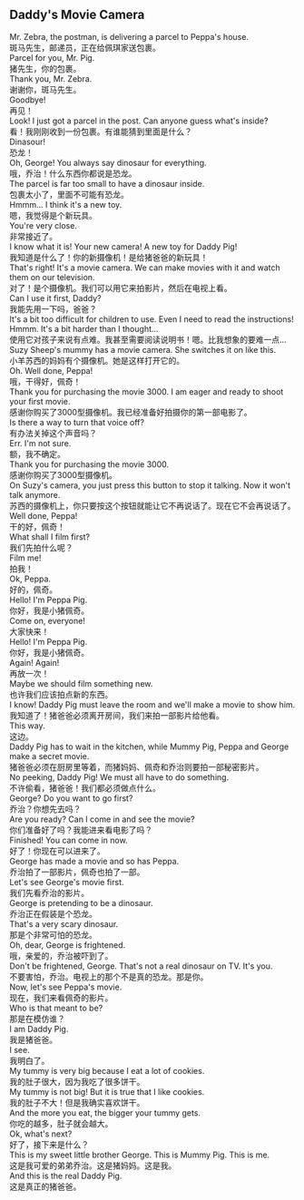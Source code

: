 ## Daddy's Movie Camera

Mr. Zebra, the postman, is delivering a parcel to Peppa's house.\
斑马先生，邮递员，正在给佩琪家送包裹。\
Parcel for you, Mr. Pig.\
猪先生，你的包裹。\
Thank you, Mr. Zebra.\
谢谢你，斑马先生。\
Goodbye!\
再见！\
Look! I just got a parcel in the post. Can anyone guess what's inside?\
看！我刚刚收到一份包裹。有谁能猜到里面是什么？\
Dinasour!\
恐龙！\
Oh, George! You always say dinosaur for everything.\
哦，乔治！什么东西你都说是恐龙。\
The parcel is far too small to have a dinosaur inside.\
包裹太小了，里面不可能有恐龙。\
Hmmm... I think it's a new toy.\
嗯，我觉得是个新玩具。\
You're very close.\
非常接近了。\
I know what it is! Your new camera! A new toy for Daddy Pig!\
我知道是什么了！你的新摄像机！是给猪爸爸的新玩具！\
That's right! It's a movie camera. We can make movies with it and watch them on our television.\
对了！是个摄像机。我们可以用它来拍影片，然后在电视上看。\
Can I use it first, Daddy?\
我能先用一下吗，爸爸？\
It's a bit too difficult for children to use. Even I need to read the instructions! Hmmm. It's a bit harder than I thought...\
使用它对孩子来说有点难。我甚至需要阅读说明书！嗯。比我想象的要难一点...\
Suzy Sheep's mummy has a movie camera. She switches it on like this.\
小羊苏西的妈妈有个摄像机。她是这样打开它的。\
Oh. Well done, Peppa!\
哦，干得好，佩奇！\
Thank you for purchasing the movie 3000. I am eager and ready to shoot your first movie.\
感谢你购买了3000型摄像机。我已经准备好拍摄你的第一部电影了。\
Is there a way to turn that voice off?\
有办法关掉这个声音吗？\
Err. I'm not sure.\
额，我不确定。\
Thank you for purchasing the movie 3000.\
感谢你购买了3000型摄像机。\
On Suzy's camera, you just press this button to stop it talking. Now it won't talk anymore.\
苏西的摄像机上，你只要按这个按钮就能让它不再说话了。现在它不会再说话了。\
Well done, Peppa!\
干的好，佩奇！\
What shall I film first?\
我们先拍什么呢？\
Film me!\
拍我！\
Ok, Peppa.\
好的，佩奇。\
Hello! I'm Peppa Pig.\
你好，我是小猪佩奇。\
Come on, everyone!\
大家快来！\
Hello! I'm Peppa Pig.\
你好，我是小猪佩奇。\
Again! Again!\
再放一次！\
Maybe we should film something new.\
也许我们应该拍点新的东西。\
I know! Daddy Pig must leave the room and we'll make a movie to show him.\
我知道了！猪爸爸必须离开房间，我们来拍一部影片给他看。\
This way.\
这边。\
Daddy Pig has to wait in the kitchen, while Mummy Pig, Peppa and George make a secret movie.\
猪爸爸必须在厨房里等着，而猪妈妈、佩奇和乔治则要拍一部秘密影片。\
No peeking, Daddy Pig! We must all have to do something.\
不许偷看，猪爸爸！我们都必须做点什么。\
George? Do you want to go first?\
乔治？你想先去吗？\
Are you ready? Can I come in and see the movie?\
你们准备好了吗？我能进来看电影了吗？\
Finished! You can come in now.\
好了！你现在可以进来了。\
George has made a movie and so has Peppa.\
乔治拍了一部影片，佩奇也拍了一部。\
Let's see George's movie first.\
我们先看乔治的影片。\
George is pretending to be a dinosaur.\
乔治正在假装是个恐龙。\
That's a very scary dinosaur.\
那是个非常可怕的恐龙。\
Oh, dear, George is frightened.\
哦，亲爱的，乔治被吓到了。\
Don't be frightened, George. That's not a real dinosaur on TV. It's you.\
不要害怕，乔治。电视上的那个不是真的恐龙。那是你。\
Now, let's see Peppa's movie.\
现在，我们来看佩奇的影片。\
Who is that meant to be?\
那是在模仿谁？\
I am Daddy Pig.\
我是猪爸爸。\
I see.\
我明白了。\
My tummy is very big because I eat a lot of cookies.\
我的肚子很大，因为我吃了很多饼干。\
My tummy is not big! But it is true that I like cookies.\
我的肚子不大！但是我确实喜欢饼干。\
And the more you eat, the bigger your tummy gets.\
你吃的越多，肚子就会越大。\
Ok, what's next?\
好了，接下来是什么？\
This is my sweet little brother George. This is Mummy Pig. This is me.\
这是我可爱的弟弟乔治。这是猪妈妈。这是我。\
And this is the real Daddy Pig.\
这是真正的猪爸爸。
